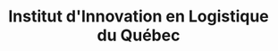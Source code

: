 ---
title: "Institut d'Innovation en Logistique du Québec"
descripton: "Desc"
slider:
  - img: ""
    uptxt: ""
    downtxt: ""
    reverse: ""
  - img: ""
    uptxt: ""
    downtxt: ""
    reverse: ""
---